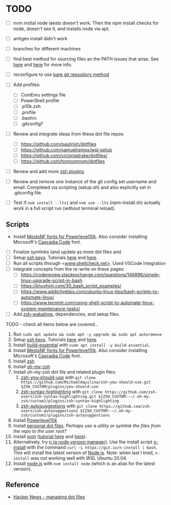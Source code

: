 # TODO

- [ ] nvm instlal node laests doesn't work. Then the npm install checks for node, doesn't see it, and installs node via apt.
- [ ] antigen install didn't work

- [ ] branches for different machines
- [ ] find best method for sourcing files an the PATH issues that arise. See [here](http://mywiki.wooledge.org/BashFAQ/028) and [here](https://stackoverflow.com/questions/6659689/referring-to-a-file-relative-to-executing-script) for more info.
- [ ] reconfigure to use [bare git repository method](https://news.ycombinator.com/item?id=11070797)
- [ ] Add profiles:
  - [ ] ComEmu settings file
  - [ ] PowerShell profile
  - [ ] .p10k.zsh
  - [ ] .profile
  - [ ] .bashrc
  - [ ] .gitconfig?
- [ ] Review and integrate ideas from these dot file repos:
  - [ ] https://github.com/paulirish/dotfiles
  - [ ] https://github.com/samuelramox/wsl-setup
  - [ ] https://github.com/victoriadrake/dotfiles/
  - [ ] https://github.com/tomnomnom/dotfiles
- [ ] Review and add more [zsh plugins](https://github.com/unixorn/awesome-zsh-plugins)
- [ ] Review and remove one instance of the git config set username and email. Completed via scripting (setup.sh) and also explicitly set in .gitconfig file.
- [ ] Test if `nvm install --lts1` and `nvm use --lts` (npm-install.sh) actually work in a full script run (without terminal reload).


## Scripts

- Install [MesloNF fonts for Powerlevel10k](https://github.com/romkatv/powerlevel10k#manual-font-installation). Also consider installing Microsoft's [Cascadia Code](https://github.com/microsoft/cascadia-code) font.
- [ ] Finalize symlinks (and update as more dot files are)
- [ ] Setup [ssh keys](https://help.github.com/en/github/authenticating-to-github/connecting-to-github-with-ssh). Tutorials [here](https://www.howtogeek.com/424510/how-to-create-and-install-ssh-keys-from-the-linux-shell/) and [here](https://www.cyberciti.biz/faq/how-to-set-up-ssh-keys-on-linux-unix/).
- [ ] Run all scripts through <www.shellcheck.net>. Used VSCode integration
- [ ] integrate concepts from the re-write on these pages:
  - [ ] <https://codereview.stackexchange.com/questions/146896/simple-linux-upgrade-script-in-bash>
  - [ ] <https://linuxhint.com/30_bash_script_examples/>
  - [ ] <https://www.addictivetips.com/ubuntu-linux-tips/bash-scripts-to-automate-linux/>
  - [ ] <https://www.tecmint.com/using-shell-script-to-automate-linux-system-maintenance-tasks/>
- [ ] Add [zsh-wakatime](https://github.com/wbingli/zsh-wakatime), dependencies, and setup files.

TODO - check all items below are covered...

1. Run `sudo apt update && sudo apt -y upgrade && sudo apt autoremove`
2. Setup [ssh keys](https://help.github.com/en/github/authenticating-to-github/connecting-to-github-with-ssh). Tutorials [here](https://www.howtogeek.com/424510/how-to-create-and-install-ssh-keys-from-the-linux-shell/) and [here](https://www.cyberciti.biz/faq/how-to-set-up-ssh-keys-on-linux-unix/).
3. Install [build-essential](https://packages.ubuntu.com/bionic/build-essential) with `sudo apt install -y build-essential`.
4. Install [MesloNF fonts for Powerlevel10k](https://github.com/romkatv/powerlevel10k#manual-font-installation). Also consider installing Microsoft's [Cascadia Code](https://github.com/microsoft/cascadia-code) font.
5. Install [zsh](https://github.com/ohmyzsh/ohmyzsh/wiki/Installing-ZSH)
6. Install [oh-my-zsh](https://github.com/ohmyzsh/ohmyzsh)
7. Install oh-my-zsh dot file and related plugin files:
   1. [zsh-you-should-use](https://github.com/MichaelAquilina/zsh-you-should-use) with `git clone https://github.com/MichaelAquilina/zsh-you-should-use.git $ZSH_CUSTOM/plugins/you-should-use`
   2. [zsh-syntax-highlighting](https://github.com/zsh-users/zsh-syntax-highlighting) with `git clone https://github.com/zsh-users/zsh-syntax-highlighting.git ${ZSH_CUSTOM:-~/.oh-my-zsh/custom}/plugins/zsh-syntax-highlighting`
   3. [zsh-autosuggestions](https://github.com/zsh-users/zsh-autosuggestions) with `git clone https://github.com/zsh-users/zsh-autosuggestions ${ZSH_CUSTOM:-~/.oh-my-zsh/custom}/plugins/zsh-autosuggestions`
8. Install [Powerlevel10k](https://github.com/romkatv/powerlevel10k)
9. Install [personal dot files](https://github.com/bucks14/dotfiles). _Perhaps use a utility or symlink the files from the repo to the user root?_
10. Install [nvm](https://github.com/nvm-sh/nvm) ([tutorial here](https://www.digitalocean.com/community/tutorials/how-to-install-node-js-on-ubuntu-20-04#option-3-%E2%80%94-installing-node-using-the-node-version-manager) and [here](https://www.sitepoint.com/wsl2-windows-terminal/#installingnodejs)).
11. Alternatively, try [n (a node version manager)](https://github.com/tj/n). Use the install script [n-install](https://github.com/mklement0/n-install) with the command `curl -L https://git.io/n-install | bash`. This will install the latest version of [Node.js](https://nodejs.org/en/). Note: when last I tried, `n-install` was not working well with WSL Ubuntu 20.04.
12. Install [node.js](https://nodejs.org/) with `nvm install node` (which is an alias for the latest version).

## Reference

- [Hacker News - managing dot files](https://news.ycombinator.com/item?id=11070797)
